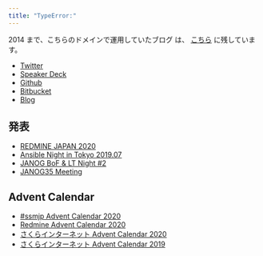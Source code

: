 ```yaml
---
title: "TypeError:"
---
```


2014 まで、こちらのドメインで運用していたブログ は、
[こちら](https://github.com/zinrai/debris-d.zinrai.info) に残しています。

* [Twitter](https://twitter.com/zinrai)
* [Speaker Deck](https://speakerdeck.com/zinrai)
* [Github](https://github.com/zinrai)
* [Bitbucket](https://bitbucket.org/zinrai)
* [Blog](http://d.zinrai.net/)

## 発表

* [REDMINE JAPAN 2020](https://redmine-japan.org/time-table#a11)
* [Ansible Night in Tokyo 2019.07](https://ansible-users.connpass.com/event/135965/)
* [JANOG BoF & LT Night #2](https://www.janog.gr.jp/meeting/bof-lt-night-2/)
* [JANOG35 Meeting](https://www.janog.gr.jp/meeting/janog35/program/lt-vyos/)

## Advent Calendar

* [#ssmjp Advent Calendar 2020](https://adventar.org/calendars/5210)
* [Redmine Advent Calendar 2020](https://adventar.org/calendars/5392)
* [さくらインターネット Advent Calendar 2020](https://qiita.com/advent-calendar/2020/sakura)
* [さくらインターネット Advent Calendar 2019](https://qiita.com/advent-calendar/2019/sakura)
